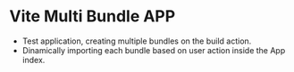 # Vite Multi Bundle APP

* Test application, creating multiple bundles on the build action.
* Dinamically importing each bundle based on user action inside the App index.
